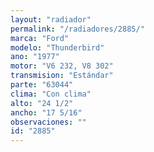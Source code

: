 ```yaml
---
layout: "radiador"
permalink: "/radiadores/2885/"
marca: "Ford"
modelo: "Thunderbird"
ano: "1977"
motor: "V6 232, V8 302"
transmision: "Estándar"
parte: "63044"
clima: "Con clima"
alto: "24 1/2"
ancho: "17 5/16"
observaciones: ""
id: "2885"
---
```


